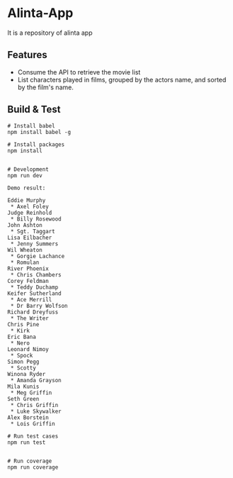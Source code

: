 # Alinta-App

It is a repository of alinta app

## Features

* Consume the API to retrieve the movie list
* List characters played in films, grouped by the actors name, and sorted by the film's name.

## Build & Test

```
# Install babel
npm install babel -g

# Install packages
npm install


# Development
npm run dev

Demo result:

Eddie Murphy              
 * Axel Foley             
Judge Reinhold            
 * Billy Rosewood         
John Ashton               
 * Sgt. Taggart           
Lisa Eilbacher            
 * Jenny Summers          
Wil Wheaton               
 * Gorgie Lachance        
 * Romulan                
River Phoenix             
 * Chris Chambers         
Corey Feldman             
 * Teddy Duchamp          
Keifer Sutherland         
 * Ace Merrill            
 * Dr Barry Wolfson       
Richard Dreyfuss          
 * The Writer             
Chris Pine                
 * Kirk                   
Eric Bana                 
 * Nero                   
Leonard Nimoy             
 * Spock                  
Simon Pegg                
 * Scotty                 
Winona Ryder              
 * Amanda Grayson         
Mila Kunis                
 * Meg Griffin            
Seth Green                
 * Chris Griffin          
 * Luke Skywalker         
Alex Borstein             
 * Lois Griffin           

# Run test cases
npm run test


# Run coverage
npm run coverage



